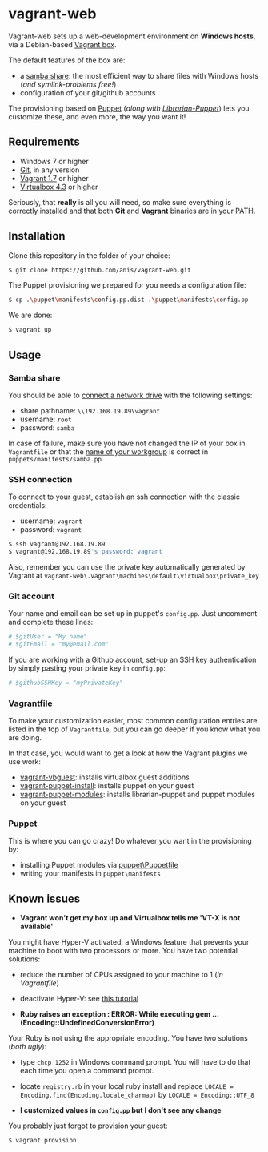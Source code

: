 # vagrant-web
Vagrant-web sets up a web-development environment on **Windows hosts**, via a Debian-based [Vagrant box][3].

The default features of the box are:
* a [samba share][9]: the most efficient way to share files with Windows hosts (_and symlink-problems free!_)
* configuration of your git/github accounts

The provisioning based on [Puppet][6] (_along with [Librarian-Puppet][5]_) lets you customize these, and even more, the way you want it!

## Requirements
* Windows 7 or higher
* [Git][10], in any version
* [Vagrant 1.7][1] or higher
* [Virtualbox 4.3][2] or higher

Seriously, that **really** is all you will need, so make sure everything is correctly installed and that both **Git** and **Vagrant** binaries are in your PATH.

## Installation
Clone this repository in the folder of your choice:

```sh
$ git clone https://github.com/anis/vagrant-web.git
```

The Puppet provisioning we prepared for you needs a configuration file:
```sh
$ cp .\puppet\manifests\config.pp.dist .\puppet\manifests\config.pp
```

We are done:

```sh
$ vagrant up
```

## Usage
### Samba share
You should be able to [connect a network drive][7] with the following settings:
* share pathname: `\\192.168.19.89\vagrant`
* username: `root`
* password: `samba`

In case of failure, make sure you have not changed the IP of your box in `Vagrantfile` or that the [name of your workgroup][8] is correct in `puppets/manifests/samba.pp`

### SSH connection
To connect to your guest, establish an ssh connection with the classic credentials:
* username: `vagrant`
* password: `vagrant`

```sh
$ ssh vagrant@192.168.19.89
$ vagrant@192.168.19.89's password: vagrant
```

Also, remember you can use the private key automatically generated by Vagrant at `vagrant-web\.vagrant\machines\default\virtualbox\private_key`

### Git account
Your name and email can be set up in puppet's `config.pp`. Just uncomment and complete these lines:
```ruby
# $gitUser = "My name"
# $gitEmail = "my@email.com"
```

If you are working with a Github account, set-up an SSH key authentication by simply pasting your private key in `config.pp`:
```ruby
# $githubSSHKey = "myPrivateKey"
```

### Vagrantfile
To make your customization easier, most common configuration entries are listed in the top of `Vagrantfile`, but you can go deeper if you know what you are doing.

In that case, you would want to get a look at how the Vagrant plugins we use work:
* [vagrant-vbguest][11]: installs virtualbox guest additions
* [vagrant-puppet-install][12]: installs puppet on your guest
* [vagrant-puppet-modules][13]: installs librarian-puppet and puppet modules on your guest

### Puppet
This is where you can go crazy! Do whatever you want in the provisioning by:
* installing Puppet modules via [puppet\Puppetfile][5]
* writing your manifests in `puppet\manifests`

## Known issues
* **Vagrant won't get my box up and Virtualbox tells me 'VT-X is not available'**

You might have Hyper-V activated, a Windows feature that prevents your machine to boot with two processors or more. You have two potential solutions:
* reduce the number of CPUs assigned to your machine to 1 (_in Vagrantfile_)
* deactivate Hyper-V: see [this tutorial][4]

* **Ruby raises an exception : ERROR: While executing gem ... (Encoding::UndefinedConversionError)**

Your Ruby is not using the appropriate encoding. You have two solutions (_both ugly_):
* type `chcp 1252` in Windows command prompt. You will have to do that each time you open a command prompt.
* locate `registry.rb` in your local ruby install and replace `LOCALE = Encoding.find(Encoding.locale_charmap)` by `LOCALE = Encoding::UTF_8`

* **I customized values in `config.pp` but I don't see any change**

You probably just forgot to provision your guest:
```sh
$ vagrant provision
```

[1]: http://www.vagrantup.com/downloads.html
[2]: https://www.virtualbox.org/wiki/Downloads
[3]: http://www.vagrantup.com
[4]: http://www.eightforums.com/tutorials/42041-hyper-v-enable-disable-windows-8-a.html
[5]: https://github.com/rodjek/librarian-puppet
[6]: https://docs.puppetlabs.com/learning/introduction.html
[7]: http://www.dummies.com/how-to/content/how-to-map-a-network-folder-in-windows-7.html
[8]: http://www.7tutorials.com/how-change-workgroup-windows-7
[9]: http://debian-handbook.info/browse/fr-FR/stable/sect.windows-file-server-with-samba.html
[10]: http://git-scm.com/downloads
[11]: https://github.com/dotless-de/vagrant-vbguest
[12]: https://github.com/petems/vagrant-puppet-install
[13]: https://github.com/anis/vagrant-puppet-modules